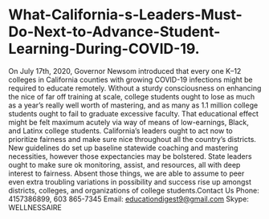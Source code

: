 # What-California-s-Leaders-Must-Do-Next-to-Advance-Student-Learning-During-COVID-19.
On July 17th, 2020, Governor Newsom introduced that every one K–12 colleges in California counties with growing COVID-19 infections might be required to educate remotely. Without a sturdy consciousness on enhancing the nice of far off training at scale, college students ought to lose as much as a year’s really well worth of mastering, and as many as 1.1 million college students ought to fail to graduate excessive faculty. That educational effect might be felt maximum acutely via way of means of low-earnings, Black, and Latinx college students. California’s leaders ought to act now to prioritize fairness and make sure nice throughout all the country’s districts. New guidelines do set up baseline statewide coaching and mastering necessities, however those expectancies may be bolstered. State leaders ought to make sure ok monitoring, assist, and resources, all with deep interest to fairness. Absent those things, we are able to assume to peer even extra troubling variations in possibility and success rise up amongst districts, colleges, and organizations of college students.Contact Us Phone: 4157386899, 603 865-7345 Email: educationdigest9@gmail.com Skype: WELLNESSAIRE
